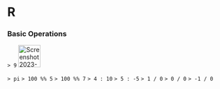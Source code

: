 # R

### Basic Operations

```> 9```
<img width="51" alt="Screenshot 2023-01-10 at 8 52 39 PM" src="https://user-images.githubusercontent.com/89007620/211591111-0586af80-abd3-46d9-ab5d-15ff264a50eb.png">

```> pi```
```> 100 %% 5```
```> 100 %% 7```
```> 4 : 10```
```> 5 : -5```
```> 1 / 0```
```> 0 / 0```
```> -1 / 0```
